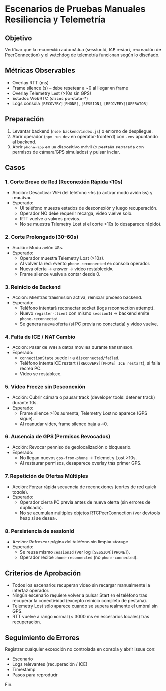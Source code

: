 # Escenarios de Pruebas Manuales Resiliencia y Telemetría

## Objetivo
Verificar que la reconexión automática (sessionId, ICE restart, recreación de PeerConnection) y el watchdog de telemetría funcionan según lo diseñado.

## Métricas Observables
- Overlay RTT (ms)
- Frame silence (s) – debe resetear a ~0 al llegar un frame
- Overlay Telemetry Lost (>10s sin GPS)
- Estados WebRTC (clases pc-state-*)
- Logs consola `[RECOVERY][PHONE]`, `[SESSION]`, `[RECOVERY][OPERATOR]`

## Preparación
1. Levantar backend (`node backend/index.js`) o entorno de despliegue.
2. Abrir operador (`npm run dev` en operator-frontend) con `.env` apuntando al backend.
3. Abrir `phone-app` en un dispositivo móvil (o pestaña separada con permisos de cámara/GPS simulados) y pulsar iniciar.

## Casos
### 1. Corte Breve de Red (Reconexión Rápida <10s)
- Acción: Desactivar WiFi del teléfono ~5s (o activar modo avión 5s) y reactivar.
- Esperado:
  - UI teléfono muestra estados de desconexión y luego recuperación.
  - Operador NO debe requerir recarga, video vuelve solo.
  - RTT vuelve a valores previos.
  - No se muestra Telemetry Lost si el corte <10s (o desaparece rápido).

### 2. Corte Prolongado (30–60s)
- Acción: Modo avión 45s.
- Esperado:
  - Operador muestra Telemetry Lost (>10s).
  - Al volver la red: evento `phone-reconnected` en consola operador.
  - Nueva oferta -> answer -> video restablecido.
  - Frame silence vuelve a contar desde 0.

### 3. Reinicio de Backend
- Acción: Mientras transmisión activa, reiniciar proceso backend.
- Esperado:
  - Teléfono intentará reconectar socket (logs reconnection attempt).
  - Nuevo `register-client` con mismo `sessionId` => backend emite `phone-reconnected`.
  - Se genera nueva oferta (si PC previa no conectada) y video vuelve.

### 4. Falta de ICE / NAT Cambio
- Acción: Pasar de WiFi a datos móviles durante transmisión.
- Esperado:
  - `connectionState` puede ir a `disconnected/failed`.
  - Teléfono intenta ICE restart (`[RECOVERY][PHONE] ICE restart`), si falla recrea PC.
  - Video se restablece.

### 5. Video Freeze sin Desconexión
- Acción: Cubrir cámara o pausar track (developer tools: detener track) durante 10s.
- Esperado:
  - Frame silence >10s aumenta; Telemetry Lost no aparece (GPS sigue).
  - Al reanudar video, frame silence baja a ~0.

### 6. Ausencia de GPS (Permisos Revocados)
- Acción: Revocar permiso de geolocalización o bloquearlo.
- Esperado:
  - No llegan nuevos `gps-from-phone` -> Telemetry Lost >10s.
  - Al restaurar permisos, desaparece overlay tras primer GPS.

### 7. Repetición de Ofertas Múltiples
- Acción: Forzar rápida secuencia de reconexiones (cortes de red quick toggle).
- Esperado:
  - Operador cierra PC previa antes de nueva oferta (sin errores de duplicado).
  - No se acumulan múltiples objetos RTCPeerConnection (ver devtools heap si se desea).

### 8. Persistencia de sessionId
- Acción: Refrescar página del teléfono sin limpiar storage.
- Esperado:
  - Se reusa mismo `sessionId` (ver log `[SESSION][PHONE]`).
  - Operador recibe `phone-reconnected` (no `phone-connected`).

## Criterios de Aprobación
- Todos los escenarios recuperan video sin recargar manualmente la interfaz operador.
- Ningún escenario requiere volver a pulsar Start en el teléfono tras recuperar la conectividad (excepto reinicio completo de pestaña).
- Telemetry Lost sólo aparece cuando se supera realmente el umbral sin GPS.
- RTT vuelve a rango normal (< 3000 ms en escenarios locales) tras recuperación.

## Seguimiento de Errores
Registrar cualquier excepción no controlada en consola y abrir issue con:
- Escenario
- Logs relevantes (recuperación / ICE)
- Timestamp
- Pasos para reproducir

Fin.
